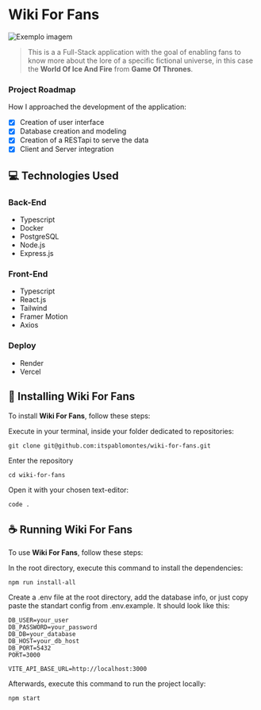 # Wiki For Fans

<img src="imagem.png" alt="Exemplo imagem">

> This is a a Full-Stack application with the goal of enabling fans to know more about the lore of a specific fictional universe, in this case the **World Of Ice And Fire** from **Game Of Thrones**.

### Project Roadmap

How I approached the development of the application:

- [x] Creation of user interface
- [x] Database creation and modeling
- [x] Creation of a RESTapi to serve the data
- [x] Client and Server integration

## 💻 Technologies Used

### Back-End

- Typescript
- Docker
- PostgreSQL
- Node.js
- Express.js

### Front-End

- Typescript
- React.js
- Tailwind
- Framer Motion
- Axios

### Deploy

- Render
- Vercel

## 🚀 Installing **Wiki For Fans**

To install **Wiki For Fans**, follow these steps:

Execute in your terminal, inside your folder dedicated to repositories:

```
git clone git@github.com:itspablomontes/wiki-for-fans.git
```

Enter the repository

```
cd wiki-for-fans
```

Open it with your chosen text-editor:

```
code .
```

## ☕ Running **Wiki For Fans**

To use **Wiki For Fans**, follow these steps:

In the root directory, execute this command to install the dependencies:

```
npm run install-all
```

Create a .env file at the root directory, add the database info, or just copy paste the standart config from .env.example. It should look like this:

```
DB_USER=your_user
DB_PASSWORD=your_password
DB_DB=your_database
DB_HOST=your_db_host
DB_PORT=5432
PORT=3000

VITE_API_BASE_URL=http://localhost:3000
```

Afterwards, execute this command to run the project locally:

```
npm start
```
